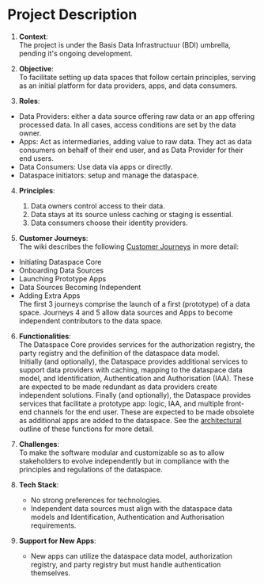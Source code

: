 # Project Description

1. **Context**:  
The project is under the Basis Data Infrastructuur (BDI) umbrella, pending it's ongoing development.

2. **Objective**:  
To facilitate setting up data spaces that follow certain principles, serving as an initial platform for data providers, apps, and data consumers.

3. **Roles**:
  - Data Providers: either a data source offering raw data or an app offering processed data. In all cases, access conditions are set by the data owner.
  - Apps: Act as intermediaries, adding value to raw data. They act as data consumers on behalf of their end user, and as Data Provider for their end users.
  - Data Consumers: Use data via apps or directly.
  - Dataspace initiators: setup and manage the dataspace.

4. **Principles**:
    1. Data owners control access to their data.
    2. Data stays at its source unless caching or staging is essential.
    3. Data consumers choose their identity providers.

5. **Customer Journeys**:  
The wiki describes the following [Customer Journeys](/Poort8.Dataspace.Wiki/customerjourneys.md) in more detail:
 - Initiating Dataspace Core
 - Onboarding Data Sources
 - Launching Prototype Apps
 - Data Sources Becoming Independent
 - Adding Extra Apps  
The first 3 journeys comprise the launch of a first (prototype) of a data space. Journeys 4 and 5 allow data sources and Apps to become independent contributors to the data space.

6. **Functionalities**:  
The Dataspace Core provides services for the authorization registry, the party registry and the definition of the dataspace data model.  
Initially (and optionally), the Dataspace provides additional services to support data providers with caching, mapping to the dataspace data model, and Identification, Authentication and Authorisation (IAA). These are expected to be made redundant as data providers create independent solutions. 
Finally (and optionally), the Dataspace provides services that facilitate a prototype app: logic, IAA, and multiple front-end channels for the end user. These are expected to be made obsolete as additional apps are added to the dataspace.
See the [architectural](/Poort8.Dataspace.Wiki/architecture.md) outline of these functions for more detail.

7. **Challenges**:  
To make the software modular and customizable so as to allow stakeholders to evolve independently but in compliance with the principles and regulations of the dataspace.

8. **Tech Stack**:
    - No strong preferences for technologies.
    - Independent data sources must align with the dataspace data models and Identification, Authentication and Authorisation requirements.

9. **Support for New Apps**:
    - New apps can utilize the dataspace data model, authorization registry, and party registry but must handle authentication themselves.
